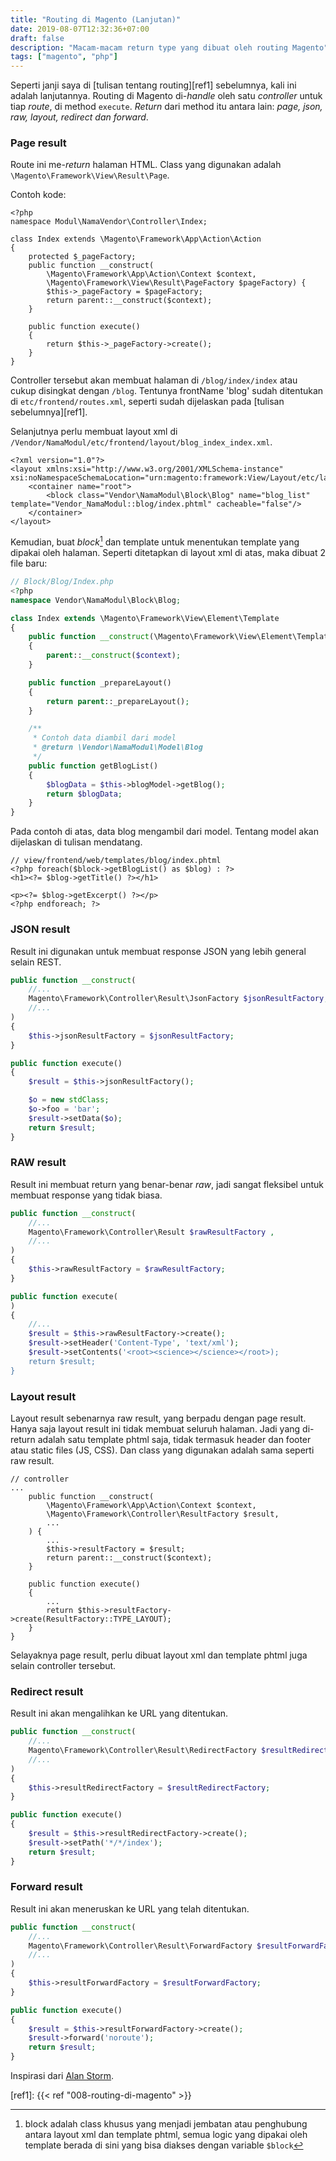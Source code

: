 ```yaml
---
title: "Routing di Magento (Lanjutan)"
date: 2019-08-07T12:32:36+07:00
draft: false
description: "Macam-macam return type yang dibuat oleh routing Magento"
tags: ["magento", "php"]
---
```


Seperti janji saya di [tulisan tentang routing][ref1] sebelumnya, kali ini adalah lanjutannya.
Routing di Magento di-_handle_ oleh satu _controller_ untuk tiap _route_, di method `execute`.
_Return_ dari method itu antara lain: _page, json, raw, layout, redirect dan forward_.<!--more-->

### Page result
Route ini me-_return_ halaman HTML.
Class yang digunakan adalah `\Magento\Framework\View\Result\Page`.

Contoh kode:
```
<?php
namespace Modul\NamaVendor\Controller\Index;

class Index extends \Magento\Framework\App\Action\Action
{
    protected $_pageFactory;
    public function __construct(
        \Magento\Framework\App\Action\Context $context,
        \Magento\Framework\View\Result\PageFactory $pageFactory) {
        $this->_pageFactory = $pageFactory;
        return parent::__construct($context);
    }

    public function execute()
    {
        return $this->_pageFactory->create();
    }
}
```
Controller tersebut akan membuat halaman di `/blog/index/index`
atau cukup disingkat dengan `/blog`.
Tentunya frontName 'blog' sudah ditentukan di `etc/frontend/routes.xml`,
seperti sudah dijelaskan pada [tulisan sebelumnya][ref1].

Selanjutnya perlu membuat layout xml di `/Vendor/NamaModul/etc/frontend/layout/blog_index_index.xml`.
```
<?xml version="1.0"?>
<layout xmlns:xsi="http://www.w3.org/2001/XMLSchema-instance" xsi:noNamespaceSchemaLocation="urn:magento:framework:View/Layout/etc/layout_generic.xsd">
    <container name="root">
        <block class="Vendor\NamaModul\Block\Blog" name="blog_list" template="Vendor_NamaModul::blog/index.phtml" cacheable="false"/>
    </container>
</layout>
```

Kemudian, buat _block_[^1] dan template untuk menentukan template yang dipakai oleh halaman.
Seperti ditetapkan di layout xml di atas, maka dibuat 2 file baru:
```php
// Block/Blog/Index.php
<?php
namespace Vendor\NamaModul\Block\Blog;

class Index extends \Magento\Framework\View\Element\Template
{
    public function __construct(\Magento\Framework\View\Element\Template\Context $context)
    {
        parent::__construct($context);
    }

    public function _prepareLayout()
    {
        return parent::_prepareLayout();
    }

    /**
     * Contoh data diambil dari model
     * @return \Vendor\NamaModul\Model\Blog
     */
    public function getBlogList()
    {
        $blogData = $this->blogModel->getBlog();
        return $blogData;
    }
}

```
Pada contoh di atas, data blog mengambil dari model.
Tentang model akan dijelaskan di tulisan mendatang.
```
// view/frontend/web/templates/blog/index.phtml
<?php foreach($block->getBlogList() as $blog) : ?>
<h1><?= $blog->getTitle() ?></h1>

<p><?= $blog->getExcerpt() ?></p>
<?php endforeach; ?>
```

### JSON result
Result ini digunakan untuk membuat response JSON yang lebih general selain REST.

```php
public function __construct(
    //...
    Magento\Framework\Controller\Result\JsonFactory $jsonResultFactory,
    //...        
)
{
    $this->jsonResultFactory = $jsonResultFactory;
}

public function execute()
{
    $result = $this->jsonResultFactory();

    $o = new stdClass;              
    $o->foo = 'bar';
    $result->setData($o);
    return $result;              
}
```

### RAW result
Result ini membuat return yang benar-benar _raw_,
jadi sangat fleksibel untuk membuat response yang tidak biasa.

```php
public function __construct(
    //...
    Magento\Framework\Controller\Result $rawResultFactory ,
    //...        
)
{
    $this->rawResultFactory = $rawResultFactory;
}

public function execute(
)
{
    //...
    $result = $this->rawResultFactory->create();
    $result->setHeader('Content-Type', 'text/xml');
    $result->setContents('<root><science></science></root>);
    return $result;
}
```

### Layout result
Layout result sebenarnya raw result, yang berpadu dengan page result.
Hanya saja layout result ini tidak membuat seluruh halaman.
Jadi yang di-return adalah satu template phtml saja,
tidak termasuk header dan footer atau static files (JS, CSS).
Dan class yang digunakan adalah sama seperti raw result.
```
// controller
...
    public function __construct(
        \Magento\Framework\App\Action\Context $context,
        \Magento\Framework\Controller\ResultFactory $result,
        ...
    ) {
        ...
        $this->resultFactory = $result;
        return parent::__construct($context);
    }

    public function execute()
    {
        ...
        return $this->resultFactory->create(ResultFactory::TYPE_LAYOUT);
    }
}
```

Selayaknya page result, perlu dibuat layout xml dan template phtml juga selain controller tersebut.

### Redirect result
Result ini akan mengalihkan ke URL yang ditentukan.

```php
public function __construct(
    //...
    Magento\Framework\Controller\Result\RedirectFactory $resultRedirectFactory
    //...        
)
{
    $this->resultRedirectFactory = $resultRedirectFactory;
}

public function execute()
{
    $result = $this->resultRedirectFactory->create();
    $result->setPath('*/*/index');
    return $result;
}
```

### Forward result
Result ini akan meneruskan ke URL yang telah ditentukan.

```php
public function __construct(
    //...
    Magento\Framework\Controller\Result\ForwardFactory $resultForwardFactory
    //...        
)
{
    $this->resultForwardFactory = $resultForwardFactory;
}

public function execute()
{
    $result = $this->resultForwardFactory->create();
    $result->forward('noroute');    
    return $result;
}
```

Inspirasi dari [Alan Storm][ref2].


[^1]: block adalah class khusus yang menjadi jembatan atau penghubung antara layout xml dan template phtml, semua logic yang dipakai oleh template berada di sini yang bisa diakses dengan variable `$block`

[ref1]: {{< ref "008-routing-di-magento" >}}

[ref2]: https://alanstorm.com/magento-2-controller-result-objects/